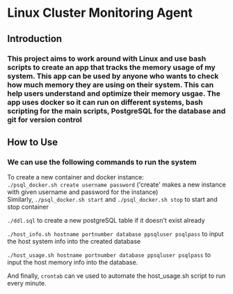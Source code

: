 # Linux Cluster Monitoring Agent

## Introduction
### This project aims to work around with Linux and use bash scripts to create an app that tracks the memory usage of my system. This app can be used by anyone who wants to check how much memory they are using on their system. This can help users understand and optimize their memory usgae. The app uses docker so it can run on different systems, bash scripting for the main scripts, PostgreSQL for the database and git for version control

## How to Use
### We can use the following commands to run the system
To create a new container and docker instance:\
`./psql_docker.sh create username password`
('create' makes a new instance with given username and password for the instance)
\
Similarly, `./psql_docker.sh start` and `./psql_docker.sh stop` to start and stop container

`./ddl.sql` to create a new postgreSQL table if it doesn't exist already

`./host_info.sh hostname portnumber database ppsqluser psqlpass` to input the host system info into the created database

`./host_usage.sh hostname portnumber database ppsqluser psqlpass` to input the host memory info into the database.

And finally, `crontab` can ve used to automate the host_usage.sh script to run every minute.